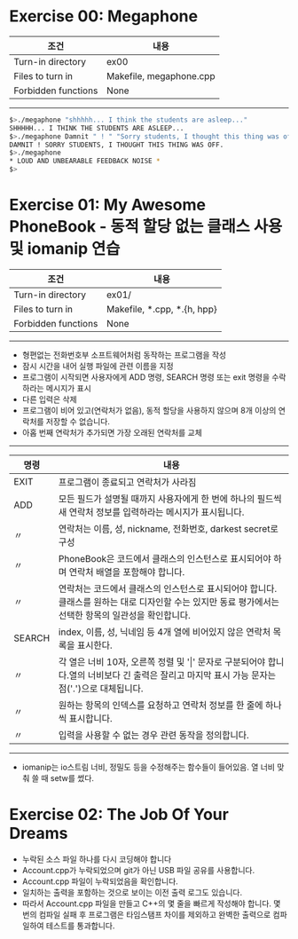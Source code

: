 # Exercise 00: Megaphone
조건|내용
--|--
Turn-in directory | ex00
Files to turn in |Makefile, megaphone.cpp
Forbidden functions |None
---
```bash
$>./megaphone "shhhhh... I think the students are asleep..."
SHHHHH... I THINK THE STUDENTS ARE ASLEEP...
$>./megaphone Damnit " ! " "Sorry students, I thought this thing was off."
DAMNIT ! SORRY STUDENTS, I THOUGHT THIS THING WAS OFF.
$>./megaphone
* LOUD AND UNBEARABLE FEEDBACK NOISE *
$>
```
# Exercise 01: My Awesome PhoneBook - 동적 할당 없는 클래스 사용 및 iomanip 연습
조건|내용
--|--
Turn-in directory | ex01/
Files to turn in | Makefile, *.cpp, *.{h, hpp}
Forbidden functions | None
---
- 형편없는 전화번호부 소프트웨어처럼 동작하는 프로그램을 작성
- 잠시 시간을 내어 실행 파일에 관련 이름을 지정
- 프로그램이 시작되면 사용자에게 ADD 명령, SEARCH 명령 또는 exit 명령을 수락하라는 메시지가 표시
- 다른 입력은 삭제
- 프로그램이 비어 있고(연락처가 없음), 동적 할당을 사용하지 않으며 8개 이상의 연락처를 저장할 수 없습니다.
- 아홉 번째 연락처가 추가되면 가장 오래된 연락처를 교체
---
명령|내용
|--|--|
EXIT| 프로그램이 종료되고 연락처가 사라짐
ADD| 모든 필드가 설명될 때까지 사용자에게 한 번에 하나의 필드씩 새 연락처 정보를 입력하라는 메시지가 표시됩니다.
〃|연락처는 이름, 성, nickname, 전화번호, darkest secret로 구성
〃|PhoneBook은 코드에서 클래스의 인스턴스로 표시되어야 하며 연락처 배열을 포함해야 합니다.
〃|연락처는 코드에서 클래스의 인스턴스로 표시되어야 합니다. 클래스를 원하는 대로 디자인할 수는 있지만 동료 평가에서는 선택한 항목의 일관성을 확인합니다.
SEARCH | index, 이름, 성, 닉네임 등 4개 열에 비어있지 않은 연락처 목록을 표시한다.
〃| 각 열은 너비 10자, 오른쪽 정렬 및 '&verbar;' 문자로 구분되어야 합니다.열의 너비보다 긴 출력은 잘리고 마지막 표시 가능 문자는 점('.')으로 대체됩니다.
〃|원하는 항목의 인덱스를 요청하고 연락처 정보를 한 줄에 하나씩 표시합니다.
〃|입력을 사용할 수 없는 경우 관련 동작을 정의합니다.
---

- iomanip는 io스트림 너비, 정밀도 등을 수정해주는 함수들이 들어있음. 열 너비 맞춰 쓸 때 setw를 썼다.

# Exercise 02: The Job Of Your Dreams #

- 누락된 소스 파일 하나를 다시 코딩해야 합니다
- Account.cpp가 누락되었으며 git가 아닌 USB 파일 공유를 사용합니다.
- Account.cpp 파일이 누락되었음을 확인합니다.
- 일치하는 출력을 포함하는 것으로 보이는 이전 출력 로그도 있습니다.
- 따라서 Account.cpp 파일을 만들고 C++의 몇 줄을 빠르게 작성해야 합니다. 몇 번의 컴파일 실패 후 프로그램은 타임스탬프 차이를 제외하고 완벽한 출력으로 컴파일하여 테스트를 통과합니다.